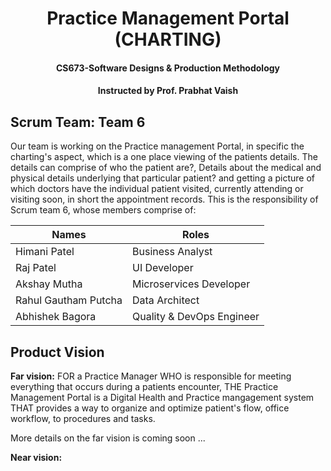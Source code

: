 <h1 align=center>Practice Management Portal (CHARTING)</h1>
<h4 align=center>CS673-Software Designs &amp; Production Methodology</h4>
<h4 align=center>Instructed by Prof. Prabhat Vaish</h4>

## Scrum Team: Team 6
Our team is working on the Practice management Portal, in specific the charting's aspect, which is a one place viewing of the patients details. The details can comprise of who the patient are?, Details about the medical and physical details underlying that particular patient? and getting a picture of which doctors have the individual patient visited, currently attending or visiting soon, in short the appointment records. This is the responsibility of Scrum team 6, whose members comprise of:

<table align=center>
  <thead>
    <tr><th>Names</th><th>Roles</th></tr>
  </thead>
  <tbody>
    <tr><td>Himani Patel</td><td>Business Analyst</td></tr>
    <tr><td>Raj Patel</td><td>UI Developer</td></tr>
    <tr><td>Akshay Mutha</td><td>Microservices Developer</td></tr>
    <tr><td>Rahul Gautham Putcha</td><td>Data Architect</td></tr>
    <tr><td>Abhishek Bagora</td><td>Quality & DevOps Engineer</td></tr>
  </tbody>
</table>

## Product Vision
**Far vision:** FOR a Practice Manager WHO is responsible for meeting everything that occurs during a patients encounter, THE Practice Management Portal is a Digital Health and Practice mangagement system THAT provides a way to organize and optimize patient's flow, office workflow, to procedures and tasks.

More details on the far vision is coming soon ...

**Near vision:** 
  
